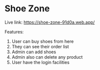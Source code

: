 # Shoe Zone

Live link: https://shoe-zone-91d0a.web.app/ 

Features:
1. User can buy shoes from here
2. They can see their order list
3. Admin can add shoes
4. Admin also can delete any product
5. User have the login facilities
